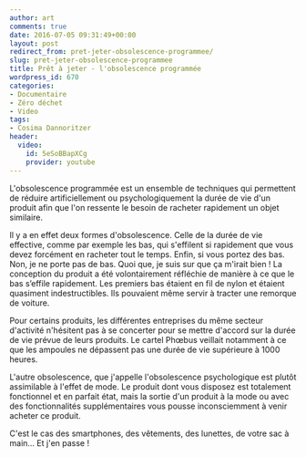 ```yaml
---
author: art
comments: true
date: 2016-07-05 09:31:49+00:00
layout: post
redirect_from: pret-jeter-obsolescence-programmee/
slug: pret-jeter-obsolescence-programmee
title: Prêt à jeter - l'obsolescence programmée
wordpress_id: 670
categories:
- Documentaire
- Zéro déchet
- Video
tags:
- Cosima Dannoritzer
header:
  video:
    id: 5eSoBBapXCg
    provider: youtube
---
```


L'obsolescence programmée est un ensemble de techniques qui permettent de réduire artificiellement ou psychologiquement la durée de vie d'un produit afin que l'on ressente le besoin de racheter rapidement un objet similaire.

Il y a en effet deux formes d'obsolescence. Celle de la durée de vie effective, comme par exemple les bas, qui s'effilent si rapidement que vous devez forcément en racheter tout le temps. Enfin, si vous portez des bas. Non, je ne porte pas de bas. Quoi que, je suis sur que ça m'irait bien ! La conception du produit a été volontairement réfléchie de manière à ce que le bas s’effile rapidement. Les premiers bas étaient en fil de nylon et étaient quasiment indestructibles. Ils pouvaient même servir à tracter une remorque de voiture.

Pour certains produits, les différentes entreprises du même secteur d'activité n'hésitent pas à se concerter pour se mettre d'accord sur la durée de vie prévue de leurs produits. Le cartel Phœbus veillait notamment à ce que les ampoules ne dépassent pas une durée de vie supérieure à 1000 heures.

L'autre obsolescence, que j'appelle l'obsolescence psychologique est plutôt assimilable à l'effet de mode. Le produit dont vous disposez est totalement fonctionnel et en parfait état, mais la sortie d'un produit à la mode ou avec des fonctionnalités supplémentaires vous pousse inconsciemment à venir acheter ce produit.

C'est le cas des smartphones, des vêtements, des lunettes, de votre sac à main... Et j'en passe !
